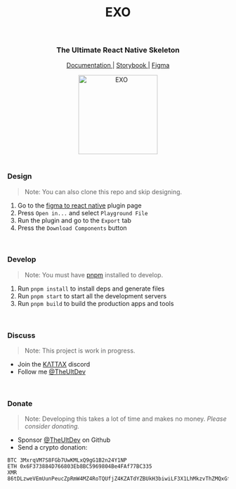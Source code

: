 <!-- Header  -->

<h1 align="center">
  EXO
</h1>
<br>
<h3 align="center">
  The Ultimate React Native Skeleton
</h3>
<p align="center">
  <a href="https://exo.ult.dev" _target="blank">
    Documentation
  </a> |
  <a href="https://exo.fig.run" _target="blank">
    Storybook
  </a> |
  <a href="https://figma-to-react-native.com" _target="blank">
    Figma
  </a>
</p>
<div align="center">
  <img src="https://ult.dev/images/platforms.svg" alt="EXO" width="180px" />
</div>
<br/>

<!-- Guide -->

### Design

> Note: You can also clone this repo and skip designing.

1. Go to the [figma to react native](https://www.figma.com/community/plugin/821138713091291738) plugin page
2. Press `Open in...` and select `Playground File`
3. Run the plugin and go to the `Export` tab
4. Press the `Download Components` button

<br/>

### Develop

> Note: You must have [pnpm](https://pnpm.io) installed to develop.

1. Run `pnpm install` to install deps and generate files
2. Run `pnpm start` to start all the development servers
3. Run `pnpm build` to build the production apps and tools

<br/>

### Discuss

> Note: This project is work in progress.

- Join the [ΚΛΤΤΛΧ](https://discord.com/invite/TzhDRyj) discord
- Follow me [@TheUltDev](https://the.ult.dev)

<br/>

### Donate

> Note: Developing this takes a lot of time and makes no money. *Please consider donating.*

- Sponsor [@TheUltDev](https://github.com/sponsors/TheUltDev) on Github
- Send a crypto donation:

```
BTC 3MxrqVM7S8FGb7UwKMLxQ9gG1B2n24Y1NP
ETH 0x6F373884D766803Eb8BC5969804Be4FAf77BC335
XMR 86tDLzweVEmUunPeucZpRmW4MZ4RoTQUfjZ4KZATdYZBUkH3biwiLF3X1LhMkzvThZMQxGfGZFFwxRRWA7M5sVfv7AMPjsD
```
